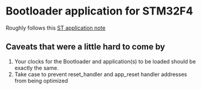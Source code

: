 # Bootloader application for STM32F4 

Roughly follows this [ST application note](https://www.st.com/resource/en/application_note/an3155-usart-protocol-used-in-the-stm32-bootloader-stmicroelectronics.pdf)


## Caveats that were a little hard to come by 

1. Your clocks for the Bootloader and application(s) to be loaded should be exactly the same.
2. Take case to prevent reset_handler and app_reset handler addresses from being optimized
